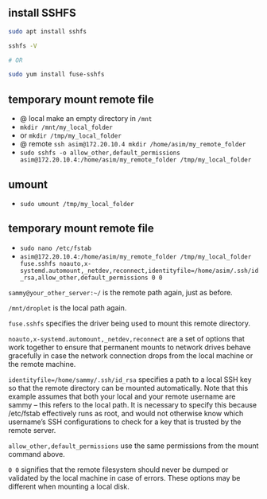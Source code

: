 ## install SSHFS
```bash
sudo apt install sshfs

sshfs -V

# OR

sudo yum install fuse-sshfs
```


## temporary mount remote file
- @ local make an empty directory in `/mnt`
- `mkdir /mnt/my_local_folder`
- or `mkdir /tmp/my_local_folder`
- @ remote `ssh asim@172.20.10.4 mkdir /home/asim/my_remote_folder`
- `sudo sshfs -o allow_other,default_permissions asim@172.20.10.4:/home/asim/my_remote_folder /tmp/my_local_folder`


## umount
- `sudo umount /tmp/my_local_folder`


## temporary mount remote file
- `sudo nano /etc/fstab`
- `asim@172.20.10.4:/home/asim/my_remote_folder /tmp/my_local_folder fuse.sshfs noauto,x-systemd.automount,_netdev,reconnect,identityfile=/home/asim/.ssh/id_rsa,allow_other,default_permissions 0 0`


`sammy@your_other_server:~/` is the remote path again, just as before.


`/mnt/droplet` is the local path again.


`fuse.sshfs` specifies the driver being used to mount this remote directory.


`noauto,x-systemd.automount,_netdev,reconnect` are a set of options that work 
together to ensure that permanent mounts to network drives behave gracefully 
in case the network connection drops from the local machine or the remote 
machine.


`identityfile=/home/sammy/.ssh/id_rsa` specifies a path to a local SSH key so 
that the remote directory can be mounted automatically. Note that this example 
assumes that both your local and your remote username are sammy – this refers 
to the local path. It is necessary to specify this because /etc/fstab 
effectively runs as root, and would not otherwise know which username’s 
SSH configurations to check for a key that is trusted by the remote server.


`allow_other,default_permissions` use the same permissions from the mount 
command above.


`0 0` signifies that the remote filesystem should never be dumped or validated 
by the local machine in case of errors. These options may be different when 
mounting a local disk.
